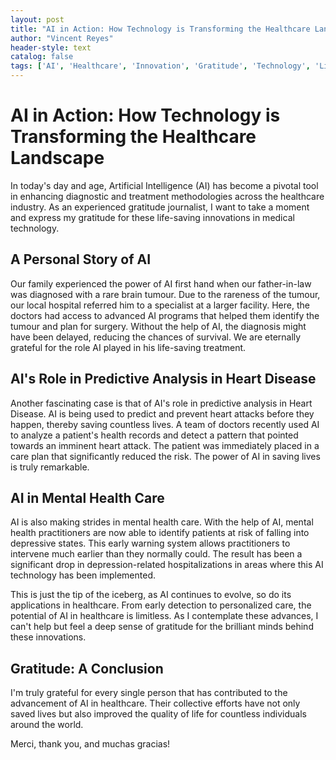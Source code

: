 ```yaml
---
layout: post
title: "AI in Action: How Technology is Transforming the Healthcare Landscape"
author: "Vincent Reyes"
header-style: text
catalog: false
tags: ['AI', 'Healthcare', 'Innovation', 'Gratitude', 'Technology', 'Life-Saving', 'Diagnosis']
---
```


# AI in Action: How Technology is Transforming the Healthcare Landscape

In today's day and age, Artificial Intelligence (AI) has become a pivotal tool in enhancing diagnostic and treatment methodologies across the healthcare industry. As an experienced gratitude journalist, I want to take a moment and express my gratitude for these life-saving innovations in medical technology.

## A Personal Story of AI 
Our family experienced the power of AI first hand when our father-in-law was diagnosed with a rare brain tumour. Due to the rareness of the tumour, our local hospital referred him to a specialist at a larger facility. Here, the doctors had access to advanced AI programs that helped them identify the tumour and plan for surgery. Without the help of AI, the diagnosis might have been delayed, reducing the chances of survival. We are eternally grateful for the role AI played in his life-saving treatment.

## AI's Role in Predictive Analysis in Heart Disease 
Another fascinating case is that of AI's role in predictive analysis in Heart Disease. AI is being used to predict and prevent heart attacks before they happen, thereby saving countless lives. A team of doctors recently used AI to analyze a patient's health records and detect a pattern that pointed towards an imminent heart attack. The patient was immediately placed in a care plan that significantly reduced the risk. The power of AI in saving lives is truly remarkable.

## AI in Mental Health Care
AI is also making strides in mental health care. With the help of AI, mental health practitioners are now able to identify patients at risk of falling into depressive states. This early warning system allows practitioners to intervene much earlier than they normally could. The result has been a significant drop in depression-related hospitalizations in areas where this AI technology has been implemented.

This is just the tip of the iceberg, as AI continues to evolve, so do its applications in healthcare. From early detection to personalized care, the potential of AI in healthcare is limitless. As I contemplate these advances, I can't help but feel a deep sense of gratitude for the brilliant minds behind these innovations.

## Gratitude: A Conclusion
I'm truly grateful for every single person that has contributed to the advancement of AI in healthcare. Their collective efforts have not only saved lives but also improved the quality of life for countless individuals around the world.

Merci, thank you, and muchas gracias!
